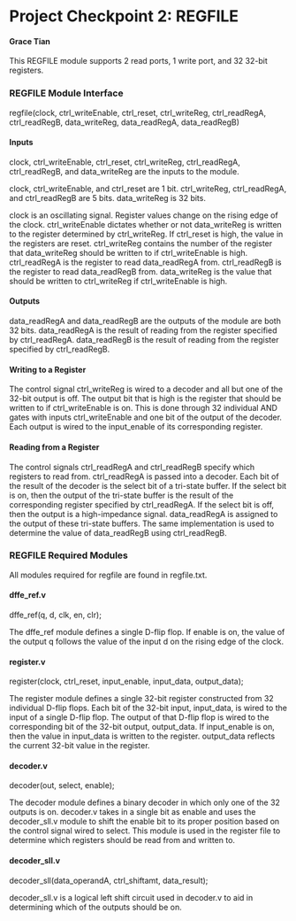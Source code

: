 # Project Checkpoint 2: REGFILE
#### Grace Tian

This REGFILE module supports 2 read ports, 1 write port, and 32 32-bit registers.

### REGFILE Module Interface

regfile(clock, ctrl_writeEnable, ctrl_reset, ctrl_writeReg, ctrl_readRegA, ctrl_readRegB, data_writeReg, data_readRegA, data_readRegB)

#### Inputs

clock, ctrl_writeEnable, ctrl_reset, ctrl_writeReg, ctrl_readRegA, ctrl_readRegB, and data_writeReg are the inputs to the module.

clock, ctrl_writeEnable, and ctrl_reset are 1 bit.
ctrl_writeReg, ctrl_readRegA, and ctrl_readRegB are 5 bits.
data_writeReg is 32 bits.

clock is an oscillating signal. Register values change on the rising edge of the clock. ctrl_writeEnable dictates whether or not data_writeReg is written to the register determined by ctrl_writeReg. If ctrl_reset is high, the value in the registers are reset. ctrl_writeReg contains the number of the register that data_writeReg should be written to if ctrl_writeEnable is high. ctrl_readRegA is the register to read data_readRegA from. ctrl_readRegB is the register to read data_readRegB from. data_writeReg is the value that should be written to ctrl_writeReg if ctrl_writeEnable is high.

#### Outputs

data_readRegA and data_readRegB are the outputs of the module are both 32 bits. data_readRegA is the result of reading from the register specified by ctrl_readRegA. data_readRegB is the result of reading from the register specified by ctrl_readRegB.

#### Writing to a Register

The control signal ctrl_writeReg is wired to a decoder and all but one of the 32-bit output is off. The output bit that is high is the register that should be written to if ctrl_writeEnable is on. This is done through 32 individual AND gates with inputs ctrl_writeEnable and one bit of the output of the decoder. Each output is wired to the input_enable of its corresponding register.

#### Reading from a Register

The control signals ctrl_readRegA and ctrl_readRegB specify which registers to read from. ctrl_readRegA is passed into a decoder. Each bit of the result of the decoder is the select bit of a tri-state buffer. If the select bit is on, then the output of the tri-state buffer is the result of the corresponding register specified by ctrl_readRegA. If the select bit is off, then the output is a high-impedance signal. data_readRegA is assigned to the output of these tri-state buffers. The same implementation is used to determine the value of data_readRegB using ctrl_readRegB.

### REGFILE Required Modules

All modules required for regfile are found in regfile.txt.

#### dffe_ref.v

dffe_ref(q, d, clk, en, clr);

The dffe_ref module defines a single D-flip flop. If enable is on, the value of the output q follows the value of the input d on the rising edge of the clock.

#### register.v

register(clock, ctrl_reset, input_enable, input_data, output_data);

The register module defines a single 32-bit register constructed from 32 individual D-flip flops. Each bit of the 32-bit input, input_data, is wired to the input of a single D-flip flop. The output of that D-flip flop is wired to the corresponding bit of the 32-bit output, output_data. If input_enable is on, then the value in input_data is written to the register. output_data reflects the current 32-bit value in the register.

#### decoder.v

decoder(out, select, enable);

The decoder module defines a binary decoder in which only one of the 32 outputs is on. decoder.v takes in a single bit as enable and uses the decoder_sll.v module to shift the enable bit to its proper position based on the control signal wired to select. This module is used in the register file to determine which registers should be read from and written to.

#### decoder_sll.v

decoder_sll(data_operandA, ctrl_shiftamt, data_result);

decoder_sll.v is a logical left shift circuit used in decoder.v to aid in determining which of the outputs should be on.